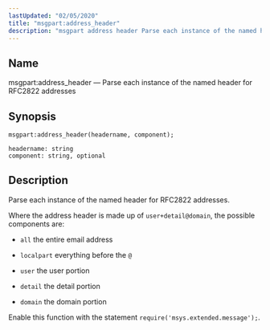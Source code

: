 ```yaml
---
lastUpdated: "02/05/2020"
title: "msgpart:address_header"
description: "msgpart address header Parse each instance of the named header for RFC 2822 addresses msgpart address header headername component Parse each instance of the named header for RFC 2822 addresses Where the address header is made up of user detail domain the possible components are all the entire email address..."
---
```


<a name="lua.ref.msgpart_address_header"></a> 
## Name

msgpart:address_header — Parse each instance of the named header for RFC2822 addresses

<a name="idp17009840"></a> 
## Synopsis

`msgpart:address_header(headername, component);`

```
headername: string
component: string, optional
```
<a name="idp17012864"></a> 
## Description

Parse each instance of the named header for RFC2822 addresses.

Where the address header is made up of `user+detail@domain`, the possible components are:

*   `all` the entire email address

*   `localpart` everything before the `@`

*   `user` the user portion

*   `detail` the detail portion

*   `domain` the domain portion

Enable this function with the statement `require('msys.extended.message');`.